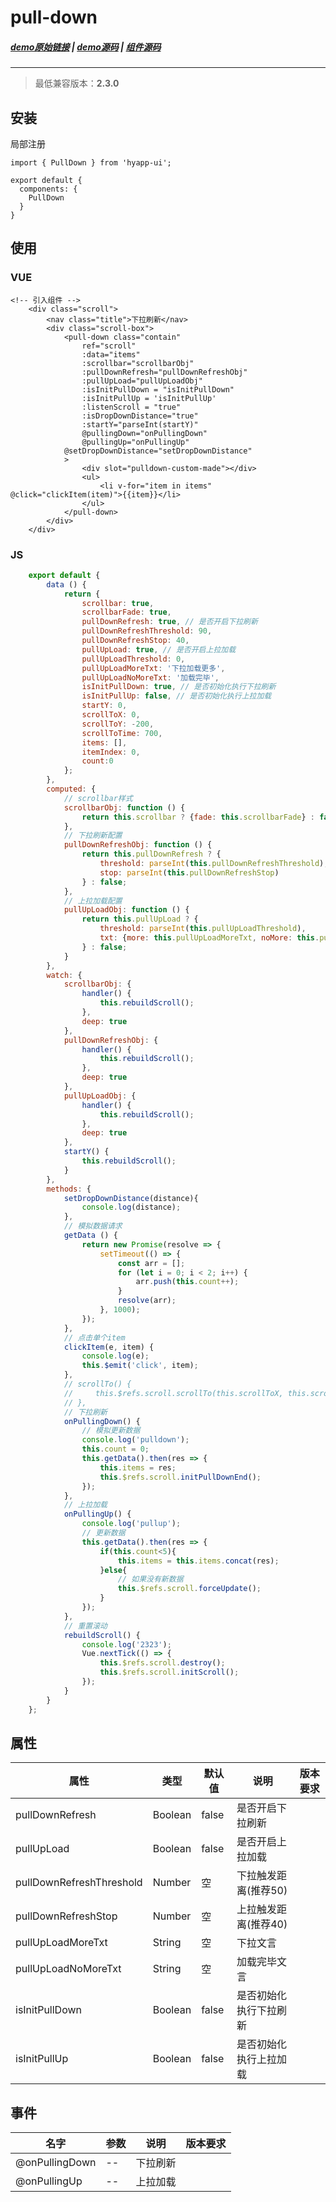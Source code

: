 # pull-down

##### [demo原始链接](http://172.17.16.112:8888/examples/#/pullDown) | [demo源码](http://172.16.0.245:2345/Finance_H5/H5_hyapp-ui/blob/develop/examples/routers/pullDown.vue) | [组件源码](http://172.16.0.245:2345/Finance_H5/H5_hyapp-ui/tree/develop/src/packages/pull-down)
---
> 最低兼容版本：**2.3.0**

## 安装
局部注册
```js{1,5}
import { PullDown } from 'hyapp-ui';

export default {
  components: {
    PullDown
  }
}
```

## 使用

### VUE
```vue
<!-- 引入组件 -->
    <div class="scroll">
        <nav class="title">下拉刷新</nav>
        <div class="scroll-box">
            <pull-down class="contain"
                ref="scroll"
                :data="items"
                :scrollbar="scrollbarObj"
                :pullDownRefresh="pullDownRefreshObj"
                :pullUpLoad="pullUpLoadObj"
                :isInitPullDown = "isInitPullDown"
                :isInitPullUp = 'isInitPullUp'
                :listenScroll = "true"
                :isDropDownDistance="true"
                :startY="parseInt(startY)"
                @pullingDown="onPullingDown"
                @pullingUp="onPullingUp"
            @setDropDownDistance="setDropDownDistance"
            >
                <div slot="pulldown-custom-made"></div>
                <ul>
                    <li v-for="item in items" @click="clickItem(item)">{{item}}</li>
                </ul>
            </pull-down>
        </div>
    </div>
```
### JS
```js
    export default {
        data () {
            return {
                scrollbar: true,
                scrollbarFade: true,
                pullDownRefresh: true, // 是否开启下拉刷新
                pullDownRefreshThreshold: 90,
                pullDownRefreshStop: 40,
                pullUpLoad: true, // 是否开启上拉加载
                pullUpLoadThreshold: 0,
                pullUpLoadMoreTxt: '下拉加载更多',
                pullUpLoadNoMoreTxt: '加载完毕',
                isInitPullDown: true, // 是否初始化执行下拉刷新
                isInitPullUp: false, // 是否初始化执行上拉加载
                startY: 0,
                scrollToX: 0,
                scrollToY: -200,
                scrollToTime: 700,
                items: [],
                itemIndex: 0,
                count:0
            };
        },
        computed: {
            // scrollbar样式
            scrollbarObj: function () {
                return this.scrollbar ? {fade: this.scrollbarFade} : false;
            },
            // 下拉刷新配置
            pullDownRefreshObj: function () {
                return this.pullDownRefresh ? {
                    threshold: parseInt(this.pullDownRefreshThreshold),
                    stop: parseInt(this.pullDownRefreshStop)
                } : false;
            },
            // 上拉加载配置
            pullUpLoadObj: function () {
                return this.pullUpLoad ? {
                    threshold: parseInt(this.pullUpLoadThreshold),
                    txt: {more: this.pullUpLoadMoreTxt, noMore: this.pullUpLoadNoMoreTxt}
                } : false;
            }
        },
        watch: {
            scrollbarObj: {
                handler() {
                    this.rebuildScroll();
                },
                deep: true
            },
            pullDownRefreshObj: {
                handler() {
                    this.rebuildScroll();
                },
                deep: true
            },
            pullUpLoadObj: {
                handler() {
                    this.rebuildScroll();
                },
                deep: true
            },
            startY() {
                this.rebuildScroll();
            }
        },
        methods: {
            setDropDownDistance(distance){
                console.log(distance);
            },
            // 模拟数据请求
            getData () {
                return new Promise(resolve => {
                    setTimeout(() => {
                        const arr = [];
                        for (let i = 0; i < 2; i++) {
                            arr.push(this.count++);
                        }
                        resolve(arr);
                    }, 1000);
                });
            },
            // 点击单个item
            clickItem(e, item) {
                console.log(e);
                this.$emit('click', item);
            },
            // scrollTo() {
            //     this.$refs.scroll.scrollTo(this.scrollToX, this.scrollToY, this.scrollToTime)
            // },
            // 下拉刷新
            onPullingDown() {
                // 模拟更新数据
                console.log('pulldown');
                this.count = 0;
                this.getData().then(res => {
                    this.items = res;
                    this.$refs.scroll.initPullDownEnd();
                });
            },
            // 上拉加载
            onPullingUp() {
                console.log('pullup');
                // 更新数据
                this.getData().then(res => {
                    if(this.count<5){
                        this.items = this.items.concat(res);
                    }else{
                        // 如果没有新数据
                        this.$refs.scroll.forceUpdate();
                    }
                });
            },
            // 重置滚动
            rebuildScroll() {
                console.log('2323');
                Vue.nextTick(() => {
                    this.$refs.scroll.destroy();
                    this.$refs.scroll.initScroll();
                });
            }
        }
    };
```

## 属性

| 属性 | 类型 | 默认值 | 说明 |版本要求 |
| --- | --- | --- |--- |--- |
| pullDownRefresh | Boolean | false | 是否开启下拉刷新 |
| pullUpLoad | Boolean | false | 是否开启上拉加载 | 
| pullDownRefreshThreshold | Number | 空 | 下拉触发距离(推荐50) | 
| pullDownRefreshStop | Number | 空 | 上拉触发距离(推荐40) |
| pullUpLoadMoreTxt | String | 空 | 下拉文言 |
| pullUpLoadNoMoreTxt | String | 空 | 加载完毕文言 |
| isInitPullDown | Boolean | false | 是否初始化执行下拉刷新 |
| isInitPullUp | Boolean | false | 是否初始化执行上拉加载 |


## 事件

| 名字 | 参数 | 说明 |版本要求 |
| --- | --- | --- |--- |  
| @onPullingDown | -- | 下拉刷新 | 
| @onPullingUp | -- | 上拉加载 | 
